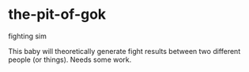 # the-pit-of-gok
fighting sim

This baby will theoretically generate fight results between two different people (or things). Needs some work.

